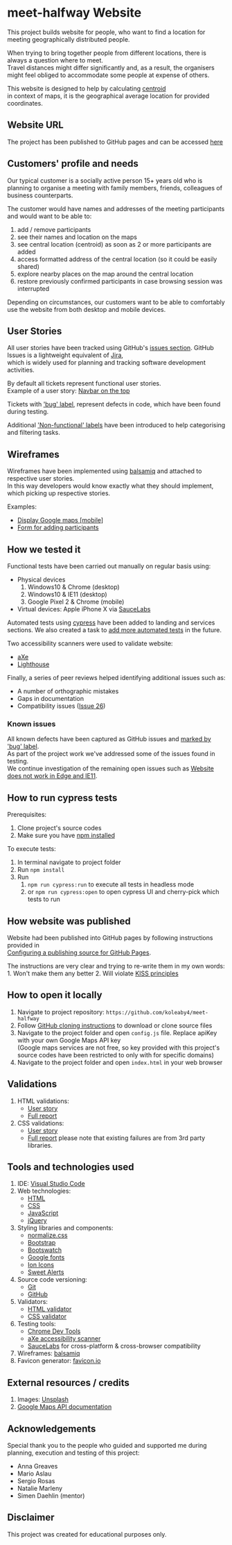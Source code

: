 # meet-halfway Website

This project builds website for people, who want to find a location for meeting geographically distributed people.

When trying to bring together people from different locations, there is always a question where to meet.
<br>Travel distances might differ significantly and, as a result, the organisers might feel obliged to accommodate some people at expense of others.

This website is designed to help by calculating [centroid](https://en.wikipedia.org/wiki/Centroid)
<br>in context of maps, it is the geographical average location for provided coordinates.

## Website URL

The project has been published to GitHub pages and can be accessed [here](https://koleaby4.github.io/meet-halfway)

## Customers' profile and needs

Our typical customer is a socially active person 15+ years old
who is planning to organise a meeting with family members, friends, colleagues of business counterparts.

The customer would have names and addresses of the meeting participants and would want to be able to:
1. add / remove participants
2. see their names and location on the maps
3. see central location (centroid) as soon as 2 or more participants are added
4. access formatted address of the central location (so it could be easily shared)
5. explore nearby places on the map around the central location
6. restore previously confirmed participants in case browsing session was interrupted

Depending on circumstances, our customers want to be able to comfortably use the website from both desktop and mobile devices.


## User Stories

All user stories have been tracked using GitHub's [issues section](https://github.com/koleaby4/meet-halfway/issues?utf8=%E2%9C%93&q=is%3Aissue).
GitHub Issues is a lightweight equivalent of [Jira](https://www.atlassian.com/software/jira), <br>
which is widely used for planning and tracking software development activities.

By default all tickets represent functional user stories.<br>
Example of a user story: [Navbar on the top](https://github.com/koleaby4/meet-halfway/issues/18)

Tickets with ['bug' label](https://github.com/koleaby4/meet-halfway/issues?utf8=%E2%9C%93&q=is%3Aissue+label%3Abug+),
represent defects in code, which have been found during testing.

Additional ['Non-functional' labels](https://github.com/koleaby4/meet-halfway/issues?utf8=%E2%9C%93&q=is%3Aissue+label%3ANon-functional+)
have been introduced to help categorising and filtering tasks.

## Wireframes

Wireframes have been implemented using [balsamiq](https://balsamiq.com) and attached to respective user stories.
<br>In this way developers would know exactly what they should implement, which picking up respective stories.

Examples:

- [Display Google maps [mobile]](https://github.com/koleaby4/meet-halfway/issues/5)
- [Form for adding participants](https://github.com/koleaby4/meet-halfway/issues/4)

## How we tested it

Functional tests have been carried out manually on regular basis using:

- Physical devices
    1. Windows10 & Chrome (desktop)
    2. Windows10 & IE11 (desktop)
    3. Google Pixel 2 & Chrome (mobile)
- Virtual devices: Apple iPhone X via [SauceLabs](https://saucelabs.com)

Automated tests using [cypress](https://www.cypress.io) have been added to landing and services sections.
We also created a task to [add more automated tests](https://github.com/koleaby4/meet-halfway/issues/28) in the future.

Two accessibility scanners were used to validate website:
  - [aXe](https://www.deque.com/axe)
  - [Lighthouse](https://developers.google.com/web/tools/lighthouse/)

Finally, a series of peer reviews helped identifying additional issues such as:
  - A number of orthographic mistakes
  - Gaps in documentation
  - Compatibility issues ([Issue 26](https://github.com/koleaby4/meet-halfway/issues/26))

### Known issues

All known defects have been captured as GitHub issues and [marked by 'bug' label](https://github.com/koleaby4/meet-halfway/labels/bug).
<br>As part of the project work we've addressed some of the issues found in testing.
<br>We continue investigation of the remaining open issues such as [Website does not work in Edge and IE11](https://github.com/koleaby4/meet-halfway/issues/26).


## How to run cypress tests

Prerequisites:

1.  Clone project's source codes
2.  Make sure you have [npm installed](https://www.npmjs.com/get-npm)

To execute tests:

1.  In terminal navigate to project folder
2.  Run `npm install`
3.  Run
    1. `npm run cypress:run` to execute all tests in headless mode
    2. or `npm run cypress:open` to open cypress UI and cherry-pick which tests to run

## How website was published

Website had been published into GitHub pages by following instructions provided in<br>
[Configuring a publishing source for GitHub Pages](https://help.github.com/en/articles/configuring-a-publishing-source-for-github-pages).

The instructions are very clear and trying to re-write them in my own words:
    1.  Won't make them any better
    2.  Will violate [KISS principles](https://en.wikipedia.org/wiki/KISS_principle)

## How to open it locally

1. Navigate to project repository: `https://github.com/koleaby4/meet-halfway`
2. Follow [GitHub cloning instructions](https://help.github.com/en/articles/cloning-a-repository) to download or clone source files
3. Navigate to the project folder and open `config.js` file. Replace apiKey with your own Google Maps API key
    <br>(Google maps services are not free, so key provided with this project's source codes have been restricted to only with for specific domains)
4. Navigate to the project folder and open `index.html` in your web browser

## Validations

1. HTML validations:
   - [User story](https://github.com/koleaby4/meet-halfway/issues/15)
   - [Full report](https://validator.w3.org/nu/?doc=https%3A%2F%2Fkoleaby4.github.io%2Fmeet-halfway%2F)
2. CSS validations:
   - [User story](https://github.com/koleaby4/meet-halfway/issues/16)
   - [Full report](https://jigsaw.w3.org/css-validator/validator?uri=https%3A%2F%2Fkoleaby4.github.io%2Fmeet-halfway%2F&profile=css3svg&usermedium=all&warning=1&vextwarning=&lang=en)
   please note that existing failures are from 3rd party libraries.

## Tools and technologies used

1.  IDE: [Visual Studio Code](https://code.visualstudio.com/)
2.  Web technologies:
    - [HTML](https://en.wikipedia.org/wiki/HTML5)
    - [CSS](https://en.wikipedia.org/wiki/Cascading_Style_Sheets#CSS_3)
    - [JavaScript](https://en.wikipedia.org/wiki/JavaScript)
    - [jQuery](https://en.wikipedia.org/wiki/JQuery)
3.  Styling libraries and components:
    - [normalize.css](https://necolas.github.io/normalize.css)
    - [Bootstrap](https://getbootstrap.com)
    - [Bootswatch](https://bootswatch.com)
    - [Google fonts](https://fonts.google.com)
    - [Ion Icons](https://ionicons.com)
    - [Sweet Alerts](https://sweetalert2.github.io)
4.  Source code versioning:
    - [Git](https://en.wikipedia.org/wiki/Git)
    - [GitHub](https://github.com)
5.  Validators:
    - [HTML validator](https://validator.w3.org/)
    - [CSS validator](http://jigsaw.w3.org/css-validator/)
6.  Testing tools:
    - [Chrome Dev Tools](https://developers.google.com/web/tools/chrome-devtools)
    - [aXe accessibility scanner](https://www.deque.com/axe)
    - [SauceLabs](https://saucelabs.com) for cross-platform & cross-browser compatibility
7.  Wireframes: [balsamiq](https://balsamiq.com)
8.  Favicon generator: [favicon.io](https://favicon.io/favicon-generator)

## External resources / credits

1. Images: [Unsplash](https://unsplash.com)
2. [Google Maps API documentation](https://developers.google.com/maps/documentation/javascript)

## Acknowledgements

Special thank you to the people who guided and supported me during planning, execution and testing of this project:
   - Anna Greaves
   - Mario Aslau
   - Sergio Rosas
   - Natalie Marleny
   - Simen Daehlin (mentor)

## Disclaimer

This project was created for educational purposes only.
